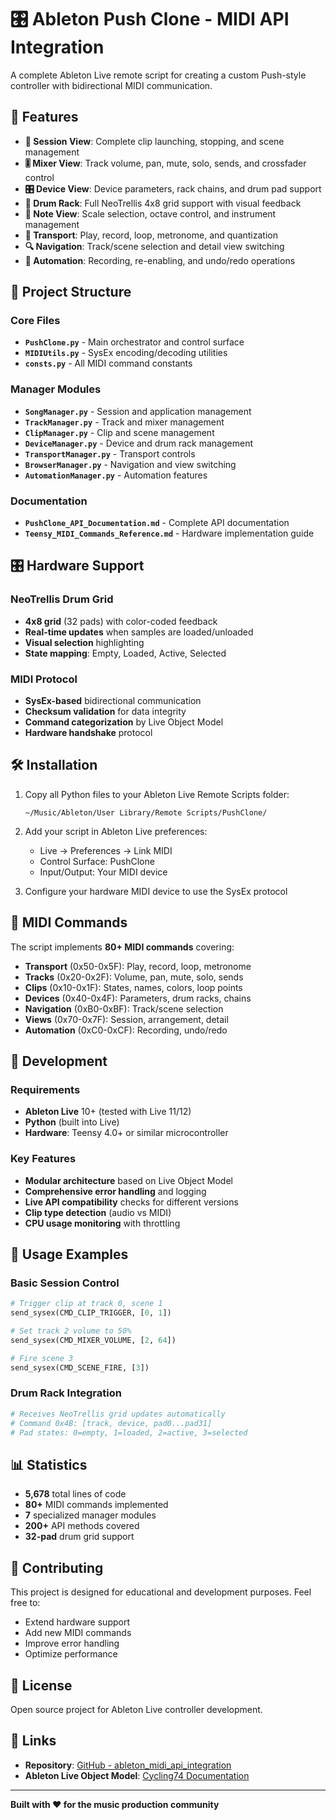 # 🎛️ Ableton Push Clone - MIDI API Integration

A complete Ableton Live remote script for creating a custom Push-style controller with bidirectional MIDI communication.

## 🚀 Features

- **🎵 Session View**: Complete clip launching, stopping, and scene management
- **🎚️ Mixer View**: Track volume, pan, mute, solo, sends, and crossfader control
- **🎛️ Device View**: Device parameters, rack chains, and drum pad support
- **🥁 Drum Rack**: Full NeoTrellis 4x8 grid support with visual feedback
- **🎼 Note View**: Scale selection, octave control, and instrument management
- **🚀 Transport**: Play, record, loop, metronome, and quantization
- **🔍 Navigation**: Track/scene selection and detail view switching
- **🤖 Automation**: Recording, re-enabling, and undo/redo operations

## 📁 Project Structure

### Core Files
- **`PushClone.py`** - Main orchestrator and control surface
- **`MIDIUtils.py`** - SysEx encoding/decoding utilities
- **`consts.py`** - All MIDI command constants

### Manager Modules
- **`SongManager.py`** - Session and application management
- **`TrackManager.py`** - Track and mixer management
- **`ClipManager.py`** - Clip and scene management  
- **`DeviceManager.py`** - Device and drum rack management
- **`TransportManager.py`** - Transport controls
- **`BrowserManager.py`** - Navigation and view switching
- **`AutomationManager.py`** - Automation features

### Documentation
- **`PushClone_API_Documentation.md`** - Complete API documentation
- **`Teensy_MIDI_Commands_Reference.md`** - Hardware implementation guide

## 🎛️ Hardware Support

### NeoTrellis Drum Grid
- **4x8 grid** (32 pads) with color-coded feedback
- **Real-time updates** when samples are loaded/unloaded
- **Visual selection** highlighting
- **State mapping**: Empty, Loaded, Active, Selected

### MIDI Protocol
- **SysEx-based** bidirectional communication
- **Checksum validation** for data integrity
- **Command categorization** by Live Object Model
- **Hardware handshake** protocol

## 🛠️ Installation

1. Copy all Python files to your Ableton Live Remote Scripts folder:
   ```
   ~/Music/Ableton/User Library/Remote Scripts/PushClone/
   ```

2. Add your script in Ableton Live preferences:
   - Live → Preferences → Link MIDI
   - Control Surface: PushClone
   - Input/Output: Your MIDI device

3. Configure your hardware MIDI device to use the SysEx protocol

## 🎯 MIDI Commands

The script implements **80+ MIDI commands** covering:

- **Transport** (0x50-0x5F): Play, record, loop, metronome
- **Tracks** (0x20-0x2F): Volume, pan, mute, solo, sends
- **Clips** (0x10-0x1F): States, names, colors, loop points
- **Devices** (0x40-0x4F): Parameters, drum racks, chains
- **Navigation** (0xB0-0xBF): Track/scene selection
- **Views** (0x70-0x7F): Session, arrangement, detail
- **Automation** (0xC0-0xCF): Recording, undo/redo

## 🔧 Development

### Requirements
- **Ableton Live** 10+ (tested with Live 11/12)
- **Python** (built into Live)
- **Hardware**: Teensy 4.0+ or similar microcontroller

### Key Features
- **Modular architecture** based on Live Object Model
- **Comprehensive error handling** and logging
- **Live API compatibility** checks for different versions
- **Clip type detection** (audio vs MIDI)
- **CPU usage monitoring** with throttling

## 🎵 Usage Examples

### Basic Session Control
```python
# Trigger clip at track 0, scene 1
send_sysex(CMD_CLIP_TRIGGER, [0, 1])

# Set track 2 volume to 50%
send_sysex(CMD_MIXER_VOLUME, [2, 64])

# Fire scene 3
send_sysex(CMD_SCENE_FIRE, [3])
```

### Drum Rack Integration
```python
# Receives NeoTrellis grid updates automatically
# Command 0x4B: [track, device, pad0...pad31]
# Pad states: 0=empty, 1=loaded, 2=active, 3=selected
```

## 📊 Statistics

- **5,678** total lines of code
- **80+** MIDI commands implemented
- **7** specialized manager modules
- **200+** API methods covered
- **32-pad** drum grid support

## 🤝 Contributing

This project is designed for educational and development purposes. Feel free to:

- Extend hardware support
- Add new MIDI commands
- Improve error handling
- Optimize performance

## 📄 License

Open source project for Ableton Live controller development.

## 🔗 Links

- **Repository**: [GitHub - ableton_midi_api_integration](https://github.com/jdavidguerrero/ableton_midi_api_integration)
- **Ableton Live Object Model**: [Cycling74 Documentation](https://docs.cycling74.com/legacy/max8/vignettes/live_object_model)

---

**Built with ❤️ for the music production community**
